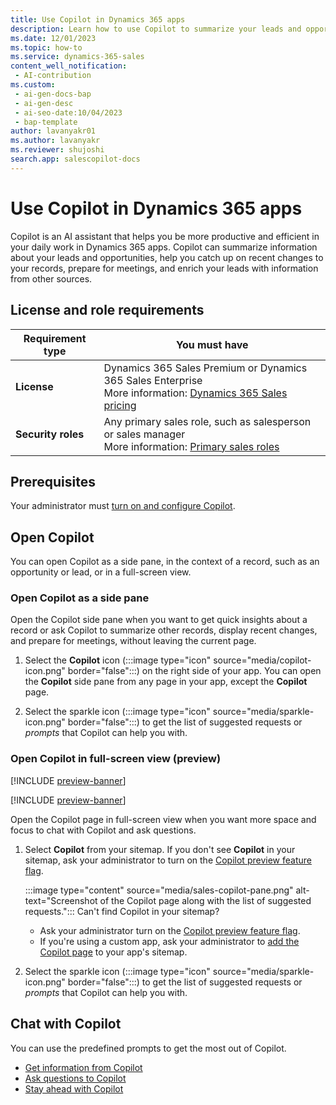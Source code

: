 ```yaml
---
title: Use Copilot in Dynamics 365 apps
description: Learn how to use Copilot to summarize your leads and opportunities records, catch up on recent changes to your records, prepare for meetings, and enrich your leads with data from different sources.
ms.date: 12/01/2023
ms.topic: how-to
ms.service: dynamics-365-sales
content_well_notification:
 - AI-contribution
ms.custom:
 - ai-gen-docs-bap
 - ai-gen-desc
 - ai-seo-date:10/04/2023
 - bap-template
author: lavanyakr01
ms.author: lavanyakr
ms.reviewer: shujoshi
search.app: salescopilot-docs
---
```


# Use Copilot in Dynamics 365 apps

Copilot is an AI assistant that helps you be more productive and efficient in your daily work in Dynamics 365 apps. Copilot can summarize information about your leads and opportunities, help you catch up on recent changes to your records, prepare for meetings, and enrich your leads with information from other sources.

## License and role requirements

| Requirement type | You must have |  
|-----------------------|---------|
| **License** | Dynamics 365 Sales Premium or Dynamics 365 Sales Enterprise <br>More information: [Dynamics 365 Sales pricing](https://dynamics.microsoft.com/sales/pricing/) |
| **Security roles** | Any primary sales role, such as salesperson or sales manager<br>  More information: [Primary sales roles](security-roles-for-sales.md#primary-sales-roles)|

## Prerequisites

Your administrator must [turn on and configure Copilot](enable-setup-copilot.md).

## Open Copilot

You can open Copilot as a side pane, in the context of a record, such as an opportunity or lead, or in a full-screen view.

### Open Copilot as a side pane

Open the Copilot side pane when you want to get quick insights about a record or ask Copilot to summarize other records, display recent changes, and prepare for meetings, without leaving the current page. 

1. Select the **Copilot** icon (:::image type="icon" source="media/copilot-icon.png" border="false":::) on the right side of your app. You can open the **Copilot** side pane from any page in your app, except the **Copilot** page.

1. Select the sparkle icon (:::image type="icon" source="media/sparkle-icon.png" border="false":::) to get the list of suggested requests or *prompts* that Copilot can help you with.

### Open Copilot in full-screen view (preview)

[!INCLUDE [preview-banner](~/../shared-content/shared/preview-includes/preview-banner-section.md)]

[!INCLUDE [preview-banner](~/../shared-content/shared/preview-includes/preview-note.md)]

Open the Copilot page in full-screen view when you want more space and focus to chat with Copilot and ask questions.

1. Select **Copilot** from your sitemap.  If you don't see **Copilot** in your sitemap, ask your administrator to turn on the [Copilot preview feature flag](copilot-preview-features.md#enable-all-preview-features-for-copilot).  

    :::image type="content" source="media/sales-copilot-pane.png" alt-text="Screenshot of the Copilot page along with the list of suggested requests.":::
    Can't find Copilot in your sitemap? 
    - Ask your administrator turn on the [Copilot preview feature flag](copilot-preview-features.md#enable-all-preview-features-for-copilot).
    - If you're using a custom app, ask your administrator to [add the Copilot page](enable-setup-copilot.md#add-the-copilot-page-to-custom-apps-preview) to your app's sitemap.

2. Select the sparkle icon (:::image type="icon" source="media/sparkle-icon.png" border="false":::) to get the list of suggested requests or *prompts* that Copilot can help you with.


## Chat with Copilot 

You can use the predefined prompts to get the most out of Copilot. 

- [Get information from Copilot](copilot-get-information.md)  
- [Ask questions to Copilot](copilot-ask-questions.md)  
- [Stay ahead with Copilot](copilot-stay-ahead.md) 
